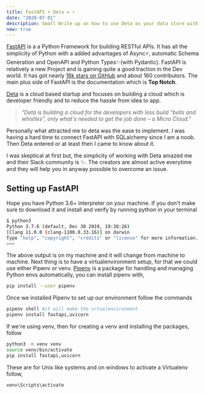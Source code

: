 ```yaml
---
title: FastAPI + Deta = ⚡️
date: "2020-07-01"
description: Small Write up on how to use Deta as your data store with FastAPI
new: true 
---
```

[FastAPI](https://fastapi.tiangolo.com/) is a a Python Framework for building RESTful APIs. It has all the simplicity of Python with a added advantages of Async⚡️, automatic Schema Generation and OpenAPI and Python Types✨(with Pydantic). FastAPI is relatively a new Project and is gaining quite a good traction in the Dev world. It has got nearly [16k stars on GitHub](https://github.com/tiangolo/fastapi) and about 160 contributors. The main plus side of FastAPI is the documentation which is **Top Notch**.

[Deta](https://deta.sh) is a cloud based startup and focuses on building a cloud which is developer friendly and to reduce the hassle from idea to app.

> *"Deta is building a cloud for the developers with less build "bells and whistles", only what's needed to get the job done – a Micro Cloud."*

Personally what attracted me to deta was the ease to implement. I was having a hard time to connect FastAPI with SQLalchemy since I am a noob. Then Deta entered or at least then I came to know about it.

I was skeptical at first but, the simplicity of working with Deta amazed me and their Slack community is ✨. The creators are almost active everytime and they will help you in anyway possible to overcome an issue.

## Setting up FastAPI
Hope you have Python 3.6+ interpreter on your machine. If you don't make sure to download it and install and verify by running python in your terminal
```bash
$ python3
Python 3.7.6 (default, Dec 30 2019, 19:38:26)
[Clang 11.0.0 (clang-1100.0.33.16)] on darwin
Type "help", "copyright", "credits" or "license" for more information.
>>>
```

The above output is on my machine and it will change from machine to machine.
Next thing is to have a virtualenvironment setup, for that we could use either Pipenv or venv. [Pipenv](https://pipenv-fork.readthedocs.io/en/latest/) is a package for handling and managing Python envs automatically, you can install pipenv with,

```bash
pip install --user pipenv
```

Once we installed Pipenv to set up our environment follow the commands

```bash
pipenv shell #it will make the vrtualenvironment
pipenv install fastapi,uvicorn
```

If we're using venv, then for creating a venv and installing the packages, follow

```bash
python3 -m venv venv
source venv/bin/activate
pip install fastapi,uvicorn
```

These are for Unix like systems and on windows to activate a Virtualenv follow,

```bash
venv\Scripts\activate

```
